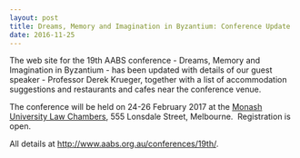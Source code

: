 ```yaml
---
layout: post
title: Dreams, Memory and Imagination in Byzantium: Conference Update
date: 2016-11-25
---
```


The web site for the 19th AABS conference - Dreams, Memory and
Imagination in Byzantium - has been updated with details of our guest
speaker - Professor Derek Krueger, together with a list of accommodation
suggestions and restaurants and cafes near the conference
venue.

The conference will be held on 24-26 February 2017 at
the [Monash University Law
Chambers](https://www.monash.edu/law/about-us/location/mulc), 555
Lonsdale Street, Melbourne.  Registration is open.

All
details at <http://www.aabs.org.au/conferences/19th/>.
